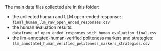 The main data files collected are in this folder:

* the collected human and LLM open-ended responses: `final_human_llm_raw_open_ended_responses.csv`
* the human evaluation results: `dataframe_of_open_ended_responses_with_human_evaluation_final.csv`
* the llm-annotated-human-verified politeness markers and strategies: `llm_annotated_human_verified_politeness_markers_strategies.csv`
